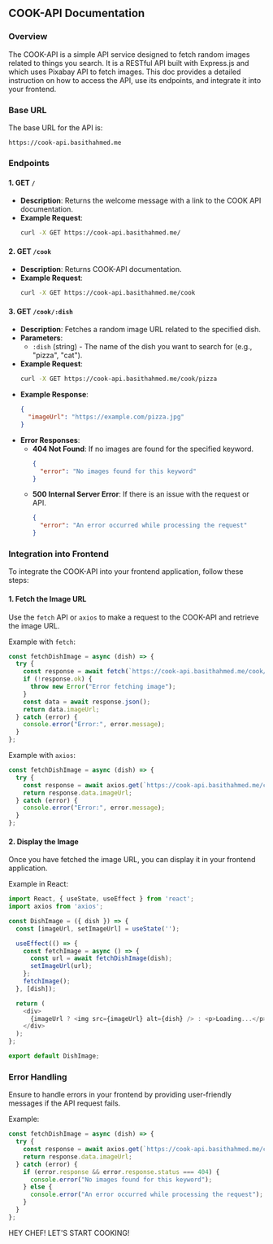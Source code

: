 ## COOK-API Documentation

### Overview

The COOK-API is a simple API service designed to fetch random images related to things you search. It is a RESTful API built with Express.js and which uses Pixabay API to fetch images. This doc provides a detailed instruction on how to access the API, use its endpoints, and integrate it into your frontend.

### Base URL

The base URL for the API is:

```
https://cook-api.basithahmed.me
```

### Endpoints

#### 1. **GET `/`**
- **Description**: Returns the welcome message with a link to the COOK API documentation.
- **Example Request**:
  ```sh
  curl -X GET https://cook-api.basithahmed.me/
  ```

#### 2. **GET `/cook`**
- **Description**: Returns COOK-API documentation.
- **Example Request**:
  ```sh
  curl -X GET https://cook-api.basithahmed.me/cook
  ```

#### 3. **GET `/cook/:dish`**
- **Description**: Fetches a random image URL related to the specified dish.
- **Parameters**:
  - `:dish` (string) - The name of the dish you want to search for (e.g., "pizza", "cat").
- **Example Request**:
  ```sh
  curl -X GET https://cook-api.basithahmed.me/cook/pizza
  ```
- **Example Response**:
  ```json
  {
    "imageUrl": "https://example.com/pizza.jpg"
  }
  ```
- **Error Responses**:
  - **404 Not Found**: If no images are found for the specified keyword.
    ```json
    {
      "error": "No images found for this keyword"
    }
    ```
  - **500 Internal Server Error**: If there is an issue with the request or API.
    ```json
    {
      "error": "An error occurred while processing the request"
    }
    ```

### Integration into Frontend

To integrate the COOK-API into your frontend application, follow these steps:

#### 1. **Fetch the Image URL**

Use the `fetch` API or `axios` to make a request to the COOK-API and retrieve the image URL.

Example with `fetch`:
```javascript
const fetchDishImage = async (dish) => {
  try {
    const response = await fetch(`https://cook-api.basithahmed.me/cook/${dish}`);
    if (!response.ok) {
      throw new Error("Error fetching image");
    }
    const data = await response.json();
    return data.imageUrl;
  } catch (error) {
    console.error("Error:", error.message);
  }
};
```

Example with `axios`:
```javascript
const fetchDishImage = async (dish) => {
  try {
    const response = await axios.get(`https://cook-api.basithahmed.me/cook/${dish}`);
    return response.data.imageUrl;
  } catch (error) {
    console.error("Error:", error.message);
  }
};
```

#### 2. **Display the Image**

Once you have fetched the image URL, you can display it in your frontend application.

Example in React:
```javascript
import React, { useState, useEffect } from 'react';
import axios from 'axios';

const DishImage = ({ dish }) => {
  const [imageUrl, setImageUrl] = useState('');

  useEffect(() => {
    const fetchImage = async () => {
      const url = await fetchDishImage(dish);
      setImageUrl(url);
    };
    fetchImage();
  }, [dish]);

  return (
    <div>
      {imageUrl ? <img src={imageUrl} alt={dish} /> : <p>Loading...</p>}
    </div>
  );
};

export default DishImage;
```

### Error Handling

Ensure to handle errors in your frontend by providing user-friendly messages if the API request fails.

Example:
```javascript
const fetchDishImage = async (dish) => {
  try {
    const response = await axios.get(`https://cook-api.basithahmed.me/cook/${dish}`);
    return response.data.imageUrl;
  } catch (error) {
    if (error.response && error.response.status === 404) {
      console.error("No images found for this keyword");
    } else {
      console.error("An error occurred while processing the request");
    }
  }
};
```

HEY CHEF! LET'S START COOKING!